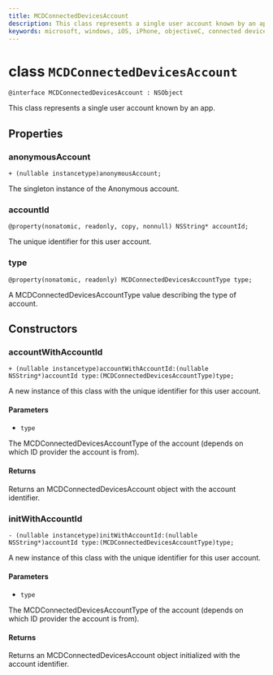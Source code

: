 ```yaml
---
title: MCDConnectedDevicesAccount
description: This class represents a single user account known by an app.
keywords: microsoft, windows, iOS, iPhone, objectiveC, connected devices, Project Rome
---
```


# class `MCDConnectedDevicesAccount`

```
@interface MCDConnectedDevicesAccount : NSObject
```  

This class represents a single user account known by an app.

## Properties

### anonymousAccount
`+ (nullable instancetype)anonymousAccount;`

The singleton instance of the Anonymous account.

### accountId
`@property(nonatomic, readonly, copy, nonnull) NSString* accountId;`

The unique identifier for this user account.

### type
`@property(nonatomic, readonly) MCDConnectedDevicesAccountType type;`

A MCDConnectedDevicesAccountType value describing the type of account.

## Constructors

### accountWithAccountId
`+ (nullable instancetype)accountWithAccountId:(nullable NSString*)accountId type:(MCDConnectedDevicesAccountType)type;`

A new instance of this class with the unique identifier for this user account.

#### Parameters 
* `type` 

The MCDConnectedDevicesAccountType of the account (depends on which ID provider the account is from).

#### Returns
Returns an MCDConnectedDevicesAccount object with the account identifier.

### initWithAccountId
`- (nullable instancetype)initWithAccountId:(nullable NSString*)accountId type:(MCDConnectedDevicesAccountType)type;`

A new instance of this class with the unique identifier for this user account.

#### Parameters 
* `type`

The MCDConnectedDevicesAccountType of the account (depends on which ID provider the account is from).

#### Returns
Returns an MCDConnectedDevicesAccount object initialized with the account identifier.